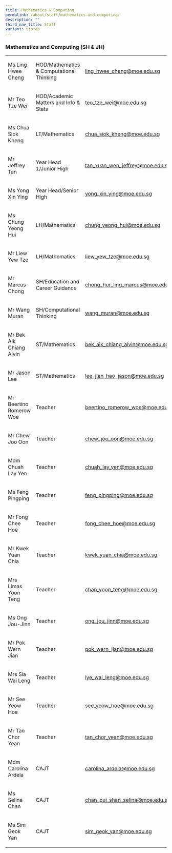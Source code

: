 ```yaml
---
title: Mathematics & Computing
permalink: /about/staff/mathematics-and-computing/
description: ""
third_nav_title: Staff
variant: tiptap
---
```

<h3>Mathematics and Computing (SH &amp; JH)</h3><table><tbody><tr><td rowspan="1" colspan="1"><p>Ms Ling Hwee Cheng</p></td><td rowspan="1" colspan="1"><p>HOD/Mathematics &amp; Computational Thinking</p></td><td rowspan="1" colspan="1"><p><a href="mailto:ling_hwee_cheng@moe.edu.sg" rel="noopener noreferrer nofollow" target="_blank">ling_hwee_cheng@moe.edu.sg</a></p></td></tr><tr><td rowspan="1" colspan="1"><p>Mr Teo Tze Wei</p></td><td rowspan="1" colspan="1"><p>HOD/Academic Matters and Info &amp; Stats</p></td><td rowspan="1" colspan="1"><p><a href="mailto:teo_tze_wei@moe.edu.sg" rel="noopener noreferrer nofollow" target="_blank">teo_tze_wei@moe.edu.sg</a></p></td></tr><tr><td rowspan="1" colspan="1"><p>Ms Chua Siok Kheng</p></td><td rowspan="1" colspan="1"><p>LT/Mathematics</p></td><td rowspan="1" colspan="1"><p><a href="mailto:chua_siok_kheng@moe.edu.sg" rel="noopener noreferrer nofollow" target="_blank">chua_siok_kheng@moe.edu.sg</a></p></td></tr><tr><td rowspan="1" colspan="1"><p>Mr Jeffrey Tan</p></td><td rowspan="1" colspan="1"><p>Year Head 1/Junior High</p></td><td rowspan="1" colspan="1"><p><a href="mailto:tan_xuan_wen_jeffrey@moe.edu.sg" rel="noopener noreferrer nofollow" target="_blank">tan_xuan_wen_jeffrey@moe.edu.sg</a></p></td></tr><tr><td rowspan="1" colspan="1"><p>Ms Yong Xin Ying</p></td><td rowspan="1" colspan="1"><p>Year Head/Senior High</p></td><td rowspan="1" colspan="1"><p><a href="mailto:yong_xin_ying@moe.edu.sg" rel="noopener noreferrer nofollow" target="_blank">yong_xin_ying@moe.edu.sg</a></p></td></tr><tr><td rowspan="1" colspan="1"><p>Ms Chung Yeong Hui</p></td><td rowspan="1" colspan="1"><p>LH/Mathematics</p></td><td rowspan="1" colspan="1"><p><a href="mailto:chung_yeong_hui@moe.edu.sg" rel="noopener noreferrer nofollow" target="_blank">chung_yeong_hui@moe.edu.sg</a></p></td></tr><tr><td rowspan="1" colspan="1"><p>Mr Liew Yew Tze</p></td><td rowspan="1" colspan="1"><p>LH/Mathematics</p></td><td rowspan="1" colspan="1"><p><a href="mailto:liew_yew_tze@moe.edu.sg" rel="noopener noreferrer nofollow" target="_blank">liew_yew_tze@moe.edu.sg</a></p></td></tr><tr><td rowspan="1" colspan="1"><p>Mr Marcus Chong</p></td><td rowspan="1" colspan="1"><p>SH/Education and Career Guidance</p></td><td rowspan="1" colspan="1"><p><a href="mailto:chong_hur_ling_marcus@moe.edu.sg" rel="noopener noreferrer nofollow" target="_blank">chong_hur_ling_marcus@moe.edu.sg</a></p></td></tr><tr><td rowspan="1" colspan="1"><p>Mr Wang Muran</p></td><td rowspan="1" colspan="1"><p>SH/Computational Thinking</p></td><td rowspan="1" colspan="1"><p><a href="mailto:wang_muran@moe.edu.sg" rel="noopener noreferrer nofollow" target="_blank">wang_muran@moe.edu.sg</a></p></td></tr><tr><td rowspan="1" colspan="1"><p>Mr Bek Aik Chiang Alvin</p></td><td rowspan="1" colspan="1"><p>ST/Mathematics</p></td><td rowspan="1" colspan="1"><p><a href="mailto:bek_aik_chiang_alvin@moe.edu.sg" rel="noopener noreferrer nofollow" target="_blank">bek_aik_chiang_alvin@moe.edu.sg</a></p></td></tr><tr><td rowspan="1" colspan="1"><p>Mr Jason Lee</p></td><td rowspan="1" colspan="1"><p>ST/Mathematics</p></td><td rowspan="1" colspan="1"><p><a href="mailto:lee_jian_hao_jason@moe.edu.sg" rel="noopener noreferrer nofollow" target="_blank">lee_jian_hao_jason@moe.edu.sg</a></p></td></tr><tr><td rowspan="1" colspan="1"><p>Mr Beertino Romerow Woe</p></td><td rowspan="1" colspan="1"><p>Teacher</p></td><td rowspan="1" colspan="1"><p><a href="mailto:beertino_romerow_woe@moe.edu.sg" rel="noopener noreferrer nofollow" target="_blank">beertino_romerow_woe@moe.edu.sg</a></p></td></tr><tr><td rowspan="1" colspan="1"><p>Mr Chew Joo Oon</p></td><td rowspan="1" colspan="1"><p>Teacher</p></td><td rowspan="1" colspan="1"><p><a href="mailto:chew_joo_oon@moe.edu.sg" rel="noopener noreferrer nofollow" target="_blank">chew_joo_oon@moe.edu.sg</a></p></td></tr><tr><td rowspan="1" colspan="1"><p>Mdm Chuah Lay Yen</p></td><td rowspan="1" colspan="1"><p>Teacher</p></td><td rowspan="1" colspan="1"><p><a href="mailto:chuah_lay_yen@moe.edu.sg" rel="noopener noreferrer nofollow" target="_blank">chuah_lay_yen@moe.edu.sg</a></p></td></tr><tr><td rowspan="1" colspan="1"><p>Ms Feng Pingping</p></td><td rowspan="1" colspan="1"><p>Teacher</p></td><td rowspan="1" colspan="1"><p><a href="mailto:feng_pingping@moe.edu.sg" rel="noopener noreferrer nofollow" target="_blank">feng_pingping@moe.edu.sg</a></p></td></tr><tr><td rowspan="1" colspan="1"><p>Mr Fong Chee Hoe</p></td><td rowspan="1" colspan="1"><p>Teacher</p></td><td rowspan="1" colspan="1"><p><a href="mailto:fong_chee_hoe@moe.edu.sg" rel="noopener noreferrer nofollow" target="_blank">fong_chee_hoe@moe.edu.sg</a></p></td></tr><tr><td rowspan="1" colspan="1"><p>Mr Kwek Yuan Chia</p></td><td rowspan="1" colspan="1"><p>Teacher</p></td><td rowspan="1" colspan="1"><p><a href="mailto:kwek_yuan_chia@moe.edu.sg" rel="noopener noreferrer nofollow" target="_blank">kwek_yuan_chia@moe.edu.sg</a></p></td></tr><tr><td rowspan="1" colspan="1"><p>Mrs Limas Yoon Teng</p></td><td rowspan="1" colspan="1"><p>Teacher</p></td><td rowspan="1" colspan="1"><p><a href="mailto:chan_yoon_teng@moe.edu.sg" rel="noopener noreferrer nofollow" target="_blank">chan_yoon_teng@moe.edu.sg</a></p></td></tr><tr><td rowspan="1" colspan="1"><p>Ms Ong Jou-Jinn</p></td><td rowspan="1" colspan="1"><p>Teacher</p></td><td rowspan="1" colspan="1"><p><a href="mailto:ong_jou_jinn@moe.edu.sg" rel="noopener noreferrer nofollow" target="_blank">ong_jou_jinn@moe.edu.sg</a></p></td></tr><tr><td rowspan="1" colspan="1"><p>Mr Pok Wern Jian</p></td><td rowspan="1" colspan="1"><p>Teacher</p></td><td rowspan="1" colspan="1"><p><a href="mailto:pok_wern_jian@moe.edu.sg" rel="noopener noreferrer nofollow" target="_blank">pok_wern_jian@moe.edu.sg</a></p></td></tr><tr><td rowspan="1" colspan="1"><p>Mrs Sia Wai Leng</p></td><td rowspan="1" colspan="1"><p>Teacher</p></td><td rowspan="1" colspan="1"><p><a href="mailto:lye_wai_leng@moe.edu.sg" rel="noopener noreferrer nofollow" target="_blank">lye_wai_leng@moe.edu.sg</a></p></td></tr><tr><td rowspan="1" colspan="1"><p>Mr See Yeow Hoe</p></td><td rowspan="1" colspan="1"><p>Teacher</p></td><td rowspan="1" colspan="1"><p><a href="mailto:see_yeow_hoe@moe.edu.sg" rel="noopener noreferrer nofollow" target="_blank">see_yeow_hoe@moe.edu.sg</a></p></td></tr><tr><td rowspan="1" colspan="1"><p>Mr Tan Chor Yean</p></td><td rowspan="1" colspan="1"><p>Teacher</p></td><td rowspan="1" colspan="1"><p><a href="mailto:tan_chor_yean@moe.edu.sg" rel="noopener noreferrer nofollow" target="_blank">tan_chor_yean@moe.edu.sg</a></p></td></tr><tr><td rowspan="1" colspan="1"><p>Mdm Carolina Ardela</p></td><td rowspan="1" colspan="1"><p>CAJT</p></td><td rowspan="1" colspan="1"><p><a href="mailto:carolina_ardela@moe.edu.sg" rel="noopener noreferrer nofollow" target="_blank">carolina_ardela@moe.edu.sg</a></p></td></tr><tr><td rowspan="1" colspan="1"><p>Ms Selina Chan</p></td><td rowspan="1" colspan="1"><p>CAJT</p></td><td rowspan="1" colspan="1"><p><a href="mailto:chan_pui_shan_selina@moe.edu.sg" rel="noopener noreferrer nofollow" target="_blank">chan_pui_shan_selina@moe.edu.sg</a></p></td></tr><tr><td rowspan="1" colspan="1"><p>Ms Sim Geok Yan</p></td><td rowspan="1" colspan="1"><p>CAJT</p></td><td rowspan="1" colspan="1"><p><a href="mailto:sim_geok_yan@moe.edu.sg" rel="noopener noreferrer nofollow" target="_blank">sim_geok_yan@moe.edu.sg</a></p></td></tr></tbody></table><p></p>
